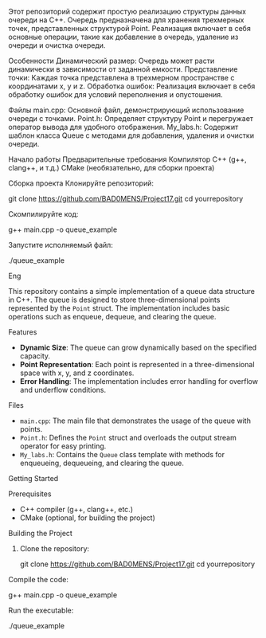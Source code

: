 Этот репозиторий содержит простую реализацию структуры данных очереди на C++. Очередь предназначена для хранения трехмерных точек, представленных структурой Point. Реализация включает в себя основные операции, такие как добавление в очередь, удаление из очереди и очистка очереди.

Особенности
Динамический размер: Очередь может расти динамически в зависимости от заданной емкости.
Представление точки: Каждая точка представлена в трехмерном пространстве с координатами x, y и z.
Обработка ошибок: Реализация включает в себя обработку ошибок для условий переполнения и опустошения.

Файлы
main.cpp: Основной файл, демонстрирующий использование очереди с точками.
Point.h: Определяет структуру Point и перегружает оператор вывода для удобного отображения.
My_labs.h: Содержит шаблон класса Queue с методами для добавления, удаления и очистки очереди.

Начало работы
Предварительные требования
Компилятор C++ (g++, clang++, и т.д.)
CMake (необязательно, для сборки проекта)

Сборка проекта
Клонируйте репозиторий:

git clone https://github.com/BAD0MENS/Project17.git
cd yourrepository

Скомпилируйте код:

g++ main.cpp -o queue_example

Запустите исполняемый файл:

./queue_example

Eng

This repository contains a simple implementation of a queue data structure in C++. The queue is designed to store three-dimensional points represented by the `Point` struct. The implementation includes basic operations such as enqueue, dequeue, and clearing the queue.

Features
- **Dynamic Size**: The queue can grow dynamically based on the specified capacity.
- **Point Representation**: Each point is represented in a three-dimensional space with x, y, and z coordinates.
- **Error Handling**: The implementation includes error handling for overflow and underflow conditions.

Files
- `main.cpp`: The main file that demonstrates the usage of the queue with points.
- `Point.h`: Defines the `Point` struct and overloads the output stream operator for easy printing.
- `My_labs.h`: Contains the `Queue` class template with methods for enqueueing, dequeueing, and clearing the queue.

Getting Started

Prerequisites
- C++ compiler (g++, clang++, etc.)
- CMake (optional, for building the project)

Building the Project

1. Clone the repository:

   git clone https://github.com/BAD0MENS/Project17.git
   cd yourrepository

Compile the code:

g++ main.cpp -o queue_example

Run the executable:

./queue_example